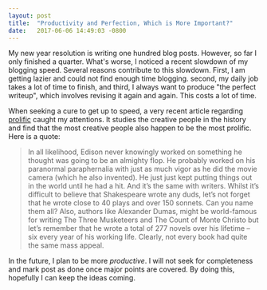 ```yaml
---
layout: post
title:  "Productivity and Perfection, Which is More Important?"
date:   2017-06-06 14:49:03 -0800
---
```

My new year resolution is writing one hundred blog posts. However, so far I only finished a quarter. What's worse, I noticed a recent slowdown of my blogging speed. Several reasons contribute to this slowdown. First, I am getting lazier and could not find enough time blogging. second, my daily job takes a lot of time to finish, and third, I always want to produce "the perfect writeup", which involves revising it again and again. This costs a lot of time.
 
When seeking a cure to get up to speed, a very recent article regarding [prolific](http://prolifiko.com/prolific/) caught my attentions. It studies the creative people in the history and find that the most creative people also happen to be the most prolific. Here is a quote:
 
>In all likelihood, Edison never knowingly worked on something he thought was going to be an almighty flop. He probably worked on his paranormal paraphernalia with just as much vigor as he did the movie camera (which he also invented). He just just kept putting things out in the world until he had a hit. And it’s the same with writers.
>Whilst it’s difficult to believe that Shakespeare wrote any duds, let’s not forget that he wrote close to 40 plays and over 150 sonnets. Can you name them all?  Also, authors like Alexander Dumas, might be world-famous for writing The Three Musketeers and The Count of Monte Christo but let’s remember that he wrote a total of 277 novels over his lifetime – six every year of his working life. Clearly, not every book had quite the same mass appeal.

In the future, I plan to be more *productive*. I will not seek for completeness and mark post as done once major points are covered. By doing this, hopefully I can keep the ideas coming.
